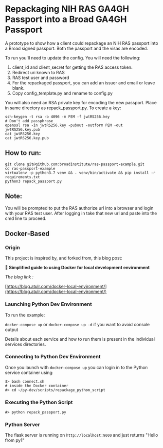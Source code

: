 # Repackaging NIH RAS GA4GH Passport into a Broad GA4GH Passport

A prototype to show how a client could repackage an NIH RAS passport into a Broad signed passport. Both the passport and the visas are encoded.

To run you'll need to update the config. You will need the following:
1. client_id and client_secret for getting the RAS access token.
2. Redirect uri known to RAS
3. RAS test user and password
4. For the repackaged passport, you can add an issuer and email or leave blank.
6. Copy config_template.py and rename to config.py

You will also need an RSA private key for encoding the new passport. Place in same directory as repack_passport.py. To create a key:
```
ssh-keygen -t rsa -b 4096 -m PEM -f jwtRS256.key
# Don't add passphrase
openssl rsa -in jwtRS256.key -pubout -outform PEM -out jwtRS256.key.pub
cat jwtRS256.key
cat jwtRS256.key.pub
```

## How to run:  
```
git clone git@github.com:broadinstitute/ras-passport-example.git
cd ras-passport-example
virtualenv -p python3.7 venv && . venv/bin/activate && pip install -r requirements.txt
python3 repack_passport.py
```
## Note:
You will be prompted to put the RAS authorize url into a browser and login with your RAS test user. After logging in take that new url and paste into the cmd line to proceed.

## Docker-Based

### Origin

This project is inspired by, and forked from, this blog post:

**🐳 Simplified guide to using Docker for local development environment**

_The blog link :_

[https://blog.atulr.com/docker-local-environment/](https://blog.atulr.com/docker-local-environment/)

### Launching Python Dev Environment

To run the example:

`docker-compose up` or `docker-compose up -d` if you want to avoid console output

Details about each service and how to run them is present in the individual services directories.

### Connecting to Python Dev Environment

Once you launch with `docker-compose up` you can login in to the Python service
container using:


    $> bash connect.sh
    # inside the Docker container
    #> cd ~/py-dev/scripts/repackage_python_script

### Executing the Python Script

    #> python repack_passport.py

### Python Server

The flask server is running on `http://localhost:9000` and just returns "Hello from py1"
